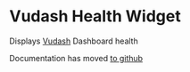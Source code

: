 # Vudash Health Widget

Displays [Vudash](https://npmjs.org/vudash) Dashboard health

Documentation has moved [to github](http://vudash.github.io/vudash/#/#health-widget)